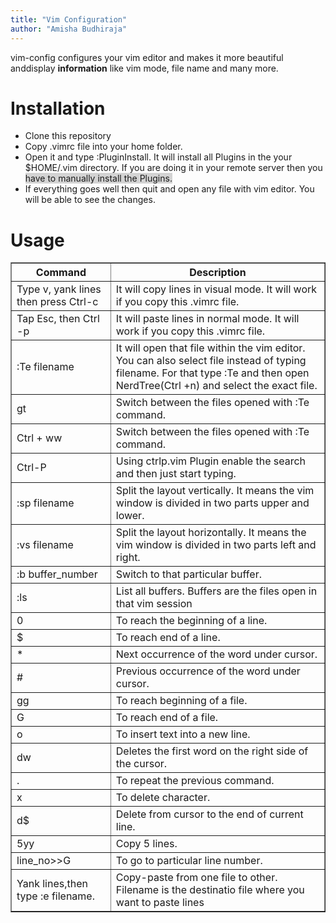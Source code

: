 ```yaml
---
title: "Vim Configuration"
author: "Amisha Budhiraja"
---
```


vim-config configures your vim editor and makes it more beautiful anddisplay <b>information</b> like vim mode, file name and many more.

# Installation  

- Clone this repository 
- Copy .vimrc file into your home folder.
- Open it and type :PluginInstall. It will install all Plugins in the your $HOME/.vim directory. If you are doing it in your remote server then you <span style="background-color: #d3d3d3">have to manually install the Plugins.
- If everything goes well then quit and open any file with vim editor. You will be able to see the changes.

# Usage
<table border=1>
  <tr>
    <th>Command</th>
    <th>Description</th>
  </tr>
  <tr>
    <td>Type v, yank lines then press Ctrl-c</td>
    <td>It will copy lines in visual mode. It will work if you copy this .vimrc file.</td>
  </tr>
  <tr>
    <td>Tap Esc, then Ctrl -p </td>
    <td>It will paste lines in normal mode. It will work if you copy this .vimrc file.</td>
  </tr>
  <tr>
    <td>:Te filename</td>
    <td>It will open that file within the vim editor. You can also select file instead of typing filename. For that type :Te and then open NerdTree(Ctrl +n) and select the exact file.</td>
  </tr>
  <tr>
    <td>gt</td>
    <td>Switch between the files opened with :Te command.</td>
  </tr>
  <tr>
    <td>Ctrl + ww</td>
    <td>Switch between the files opened with :Te command.</td>
  </tr>  
  <tr>
    <td>Ctrl-P</td>
    <td>Using ctrlp.vim Plugin enable the search and then just start typing.</td>
  </tr>  
  <tr>
    <td>:sp filename</td>
    <td>Split the layout vertically. It means the vim window is divided in two parts upper and lower.</td>
  </tr>  
  <tr>
    <td>:vs filename</td>
    <td>Split the layout horizontally. It means the vim window is divided in two parts left and right.</td>
  </tr>  
  <tr>
    <td>:b buffer_number</td>
    <td>Switch to that particular buffer.</td>
  </tr>  
  <tr>
    <td>:ls</td>
    <td>List all buffers. Buffers are the files open in that vim session</td>
  </tr>  
  <tr>
    <td>0</td>
    <td>To reach the beginning of a line.</td>
  </tr>  
  <tr>
    <td>$</td>
    <td>To reach end of a line.</td>
  </tr>  
  <tr>
    <td>*</td>
    <td>Next occurrence of the word under cursor.</td>
  </tr>  
  <tr>
    <td>#</td>
    <td>Previous occurrence of the word under cursor.</td>
  </tr>  
  <tr>
    <td>gg</td>
    <td>To reach beginning of a file.</td>
  </tr>  
  <tr>
    <td>G</td>
    <td>To reach end of a file.</td>
  </tr>  
   <tr>
    <td>o</td>
    <td>To insert text into a new line.</td>
  </tr> 
  <tr>
    <td>dw</td>
    <td>Deletes the first word on the right side of the cursor.</td>
  </tr> 
  <tr>
    <td>.</td>
    <td>To repeat the previous command.</td>
  </tr> 
  <tr>
    <td>x</td>
    <td>To delete character.</td>
  </tr> 
  <tr>
    <td>d$</td>
    <td>Delete from cursor to the end of current line.</td>
  </tr> 
  <tr>
    <td>5yy</td>
    <td>Copy 5 lines.</td>
  </tr> 
  <tr>
    <td>line_no>>G</td>
    <td>To go to particular line number.</td>
  </tr>
  <tr>
    <td>Yank lines,then type :e filename.</td>
    <td>Copy-paste from one file to other. Filename is the destinatio file where you want to paste lines</td>
  </tr>
</table>
